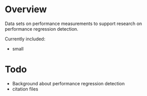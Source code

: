 # Overview

Data sets on performance measurements to support research on performance
regression detection.

Currently included:
- small


# Todo
- Background about performance regression detection
- citation files